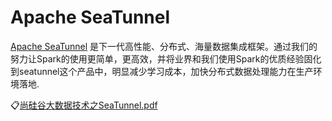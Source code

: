 # Apache SeaTunnel

[Apache SeaTunnel](https://seatunnel.apache.org/zh-CN/)
是下一代高性能、分布式、海量数据集成框架。通过我们的努力让Spark的使用更简单，更高效，并将业界和我们使用Spark的优质经验固化到seatunnel这个产品中，明显减少学习成本，加快分布式数据处理能力在生产环境落地.

:clipboard:[尚硅谷大数据技术之SeaTunnel.pdf](file/尚硅谷大数据技术之SeaTunnel.pdf)
